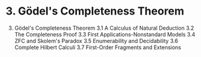 # 3. Gödel's Completeness Theorem

3. Gödel's Completeness Theorem
  3.1 A Calculus of Natural Deduction
  3.2 The Completeness Proof
  3.3 First Applications-Nonstandard Models
  3.4 ZFC and Skolem's Paradox
  3.5 Enumerability and Decidability
  3.6 Complete Hilbert Calculi
  3.7 First-Order Fragments and Extensions
